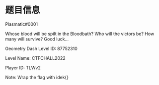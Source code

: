 # 题目信息

Plasmatic#0001

Whose blood will be spilt in the Bloodbath? Who will the victors be? How many will survive? Good luck...

Geometry Dash Level ID: 87752310

Level Name: CTFCHALL2022

Player ID: TLWv2

Note: Wrap the flag with idek{}

